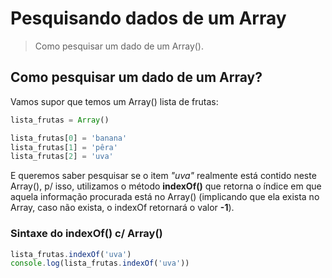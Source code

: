 # Pesquisando dados de um Array
>Como pesquisar um dado de um Array().

## Como pesquisar um dado de um Array?

Vamos supor que temos um Array() lista de frutas:

```js
lista_frutas = Array()

lista_frutas[0] = 'banana'
lista_frutas[1] = 'pêra'
lista_frutas[2] = 'uva'
```
E queremos saber pesquisar se o item *"uva"* realmente está contido neste Array(), p/ isso, utilizamos o método **indexOf()** que retorna o índice em que aquela informação procurada está no Array() (implicando que ela exista no Array, caso não exista, o indexOf retornará o valor **-1**).

### Sintaxe do indexOf() c/ Array()

```js
lista_frutas.indexOf('uva')
console.log(lista_frutas.indexOf('uva'))
```